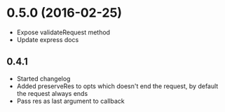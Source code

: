 # 0.5.0 (2016-02-25)

* Expose validateRequest method 
* Update express docs

## 0.4.1

* Started changelog
* Added preserveRes to opts which doesn't end the request, by default the request always ends
* Pass res as last argument to callback
